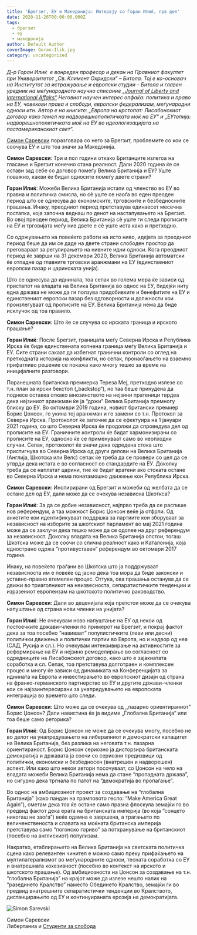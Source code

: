 ```yaml
---
title: 'Брегзит, ЕУ и Македонија: Интервју со Горан Илиќ, прв дел'
date: 2020-11-26T00:00:00.000Z
tags:
  - брегзит
  - еу
  - македонија
author: Default Author
coverImage: Goran-Ilik.jpg
category: uncategorized
---
```


_Д-р Горан Илиќ  е вонреден професор и декан на Правниот факултет при Универзитетот „Св. Климент Охридски“ – Битола. Тој е ко-основач на Институтот за истражување и европски студии – Битола и главен уредник на меѓународното научно списание [„Journal of Liberty and International Aﬀairs“](http://www.e-jlia.com/) Неговиот научен интерес опфаќа: политика и право на ЕУ, човекови права и слободи, европски федерализам, меѓународни односи итн. Автор е на книгите: „Европа на крстопат: Лисабонскиот договор како темел на надворешнополитичката моќ на ЕУ“ и „ЕУтопија: надворешнополитичката моќ на ЕУ во идеологизацијата на постамериканскиот свет“._

[Симон Саревски](https://www.facebook.com/simon.sarevski) поразговара со него за Брегзит, проблемите со кои се соочува ЕУ и што тоа значи за Македонија.

**Симон Саревски**: Три и пол години откако Британците излегоа на гласање и Брегзит конечно стана реалност. Дали 2020 година ќе се остави зад себе со договор помеѓу Велика Британија и ЕУ? Уште поважно, какви ќе бидат односите помеѓу двете страни?

**Горан Илиќ**: Можеби Велика Британија истапи од членство во ЕУ во правна и политичка смисла, но сè уште се наоѓа во еден преоден период што се однесува до економските, трговските и безбедносните прашања. Инаку, преодниот период претставува единаесет месечна постапка, која започна веднаш по денот на настапувањето на Брегзит. Во овој преоден период, Велика Британија сè уште ги следи прописите на ЕУ и трговијата меѓу нив двете е сè уште иста како и претходно. 

Со одржувањето на повеќето работи на исто ниво, идејата за преодниот период беше да им се даде на двете страни слободен простор да преговараат за регулирањето на нивните идни односи. Кога преодниот период ќе заврши на 31 декември 2020, Велика Британија автоматски ќе отпадне од главните трговски аранжмани на ЕУ (единствениот европски пазар и царинската унија). 

Што се однесува до иднината, тоа сепак во голема мера ќе зависи од пристапот на владата на Велика Британија во однос на ЕУ, бидејќи ниту една држава не може да ги ползува придобивките и бенефитите на ЕУ и единствениот европски пазар без одговорности и должности кои произлегуваат од прописите на ЕУ. Велика Британија нема да биде исклучок од тоа правило.

**Симон Саревски**: Што ќе се случува со ирската граница и ирското прашање?

**Горан Илиќ**: После Брегзит, границата меѓу Северна Ирска и Република Ирска ќе биде единствената копнена граница меѓу Велика Британија и ЕУ. Сите страни сакаат да избегнат гранични контроли со оглед на претходната историја на конфликти, но сепак, пронаоѓањето на взаемно прифатливо решение се покажа како многу тешко за време на иницијалните разговори. 

Поранешната британска премиерка Тереза Меј, претходно излезе со т.н. план за ирски бекстоп („backstop“), но таа беше принудена да поднесе оставка откако мнозинството на нејзини пратеници тврдеа дека нејзиниот аранжман ќе ја “држи” Велика Британија премногу блиску до ЕУ. Во октомври 2019 година, новиот британски премиер Борис Џонсон, го укина тој аранжман и го замени со т.н. Протокол за Северна Ирска. Протоколот ќе започне да се ефектуира на 1 јануари 2021 година, со што Северна Ирска ќе продолжи да спроведува дел од прописите на ЕУ. Граничните контроли ќе бидат хармонизирани со прописите на ЕУ, односно ќе се применуваат само во неопходни случаи. Сепак, протоколот ќе значи дека одредена стока што пристигнува во Северна Ирска од други делови на Велика Британија (Англија, Шкотска или Велс) сепак ќе треба да се провери со цел да се утврди дека истата е во согласност со стандардите на ЕУ. Доколку треба да се наплатат царини, тие ќе бидат вратени ако стоката остане во Северна Ирска и нема понатамошно движење кон Република Ирска.

**Симон Саревски**: Инспирирани од Брегзит и можеби од желбата да се остане дел од ЕУ, дали може да се очекува независна Шкоткса?

**Горан Илиќ**: За да се добие независност, најпрво треба да се распише нов референдум, a таа можност Борис Џонсон веќе ја отфрли. Од анкетите кои идентификуваат поддршка за партиите кои зборуваат за независност на изборите за шкотскиот парламент во мај 2021 година може да се заклучи дека тешко може да се одолее на друг референдум за независност. Доколку владата на Велика Британија опстои, тогаш Шкотска може да се соочи со слична реалност како и Каталонија, која еднострано одржа “противуставен“ референдум во октомври 2017 година. 

Инаку, на повеќето граѓани во Шкотска што ја поддржуваат независноста им е повеќе од јасно дека тоа мора да биде законски и уставно-правно втемелен процес. Оттука, ова прашања останува да се движи во триаголникот на неизвесноста, сепаратистичките тенденции и изразениот европеизам на шкотското политичко раководство.

**Симон Саревски**: Дали во деценијата која претстои може да се очекува напуштање од страна нови членки на унијата?

**Горан Илиќ**: Не очекувам ново напуштање на ЕУ од некои од постоечките држави-членки по примерот на Брегзит, и покрај фактот дека за тоа посебно “навиваат” популистичките (леви или десни) политички движења и политички партии во Европа, но и надвор од неа (САД, Русија и сл.). Но очекувам интензивирање на активностите за реформирање на ЕУ и нејзино ремоделирање во согласност со одредниците на Лисабонскиот договор, како што е зајакнатата соработка и сл. Сепак, тоа претставува долготраен и комплексен процес и многу ќе зависи од динамиката на Конференцијата за иднината на Европа и инвестирањето во европскиот дизајн од страна на франко-германското партнерство во ЕУ и другите држави-членки кои се најзаинтересирани за унапредувањето на европската интеграција во времето што следи.

**Симон Саревски**: Што може да се очекува од ,,пазарно ориентираниот" Борис Џонсон? Дали навистина ќе ја видиме „Глобална Британија“ или тоа беше само реторика?

**Горан Илиќ**: Од Борис Џонсон не може да се очекува многу, посебно не во делот на унапредувањето на либералниот и демократски капацитет на Велика Британија, без разлика на неговата т.н. пазарна ориентираност. Борис Џонсон сериозно ја дисторзира британската демократија и државата ја соочи со сериозни предизвици од политички, економски и безбедносен (внатрешен и надворешен) аспект. Или како што некои автори посочуваат, со Џонсон на чело на владата можеби Велика Британија нема да стане “пропадната држава”, но сигурно дека тргнала по патот на “демократија во пропаѓање”. 

Во однос на амбициозниот проект за создавање на “глобална Британија” (како пандан на трамповото гесло: “Make America Great Again”), сметам дека тоа ќе остане само празна флоскула земајќи го во предвид фактот дека ерата на британската империја (во која “сонцето никогаш не заоѓа”) веќе одамна е завршенa, а трагањето по величенственоста и славата на моќната британска империја претставува само “погонско гориво” за потхранување на британскиот (посебно на англискиот) популизам. 

Накратко, етаблирањето на Велика Британија на светската политичка сцена како релевантен чинител е можно само преку прифаќањето на мултилатерализмот во меѓународните односи, тесната соработка со ЕУ и внатрешната кохезивност (посебно во контекст на ирското и шкотското прашање). Од амбициозноста на Џонсон за создавање на т.н. “глобална Британија” на крајот може да излезе нешто налик на “разединето Кралство” наместо Обединето Кралство, земајќи ги во предвид внатрешните сепаратистички тенденции во Кралството, дистанцирањето од ЕУ и континуираната ерозија на демократијата.

![Simon Sarevski](http://libertaniabackup.local/wp-content/uploads/2020/02/Sime-pic.jpg)

Симон Саревски  
Либертаниа и [Студенти за слобода](https://www.facebook.com/sfl.macedonia)
